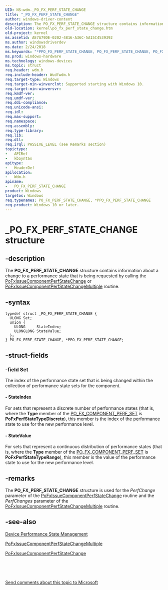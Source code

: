 ```yaml
---
UID: NS:wdm._PO_FX_PERF_STATE_CHANGE
title: "_PO_FX_PERF_STATE_CHANGE"
author: windows-driver-content
description: The PO_FX_PERF_STATE_CHANGE structure contains information about a change to a performance state that is being requested by calling the PoFxIssueComponentPerfStateChange or PoFxIssueComponentPerfStateChangeMultiple routine.
old-location: kernel\po_fx_perf_state_change.htm
old-project: kernel
ms.assetid: AE7A79DE-0202-4816-A36C-5A15C4539392
ms.author: windowsdriverdev
ms.date: 2/24/2018
ms.keywords: "*PPO_FX_PERF_STATE_CHANGE, PO_FX_PERF_STATE_CHANGE, PO_FX_PERF_STATE_CHANGE structure [Kernel-Mode Driver Architecture], PPO_FX_PERF_STATE_CHANGE, PPO_FX_PERF_STATE_CHANGE structure pointer [Kernel-Mode Driver Architecture], _PO_FX_PERF_STATE_CHANGE, kernel.po_fx_perf_state_change, wdm/PO_FX_PERF_STATE_CHANGE, wdm/PPO_FX_PERF_STATE_CHANGE"
ms.prod: windows-hardware
ms.technology: windows-devices
ms.topic: struct
req.header: wdm.h
req.include-header: Wudfwdm.h
req.target-type: Windows
req.target-min-winverclnt: Supported starting with Windows 10.
req.target-min-winversvr: 
req.kmdf-ver: 
req.umdf-ver: 
req.ddi-compliance: 
req.unicode-ansi: 
req.idl: 
req.max-support: 
req.namespace: 
req.assembly: 
req.type-library: 
req.lib: 
req.dll: 
req.irql: PASSIVE_LEVEL (see Remarks section)
topictype:
-	APIRef
-	kbSyntax
apitype:
-	HeaderDef
apilocation:
-	Wdm.h
apiname:
-	PO_FX_PERF_STATE_CHANGE
product: Windows
targetos: Windows
req.typenames: PO_FX_PERF_STATE_CHANGE, *PPO_FX_PERF_STATE_CHANGE
req.product: Windows 10 or later.
---
```


# _PO_FX_PERF_STATE_CHANGE structure


## -description


The <b>PO_FX_PERF_STATE_CHANGE</b> structure contains information about a change to a performance state that is being requested by calling the <a href="..\wdm\nf-wdm-pofxissuecomponentperfstatechange.md">PoFxIssueComponentPerfStateChange</a> or <a href="..\wdm\nf-wdm-pofxissuecomponentperfstatechangemultiple.md">PoFxIssueComponentPerfStateChangeMultiple</a> routine.


## -syntax


````
typedef struct _PO_FX_PERF_STATE_CHANGE {
  ULONG Set;
  union {
    ULONG     StateIndex;
    ULONGLONG StateValue;
  };
} PO_FX_PERF_STATE_CHANGE, *PPO_FX_PERF_STATE_CHANGE;
````


## -struct-fields




### -field Set

The index of the performance state set that is being changed within the collection of performance state sets for the component.


#### - StateIndex

For sets that represent a discrete number of performance states (that is, where the <b>Type</b> member of the <a href="..\wudfwdm\ns-wudfwdm-_po_fx_component_perf_set.md">PO_FX_COMPONENT_PERF_SET</a> is <b>PoFxPerfStateTypeDiscrete</b>), this member is the index of the performance state to use for the new performance level.


#### - StateValue

For sets that represent a continuous distribution of performance states (that is, where the <b>Type</b> member of the <a href="..\wudfwdm\ns-wudfwdm-_po_fx_component_perf_set.md">PO_FX_COMPONENT_PERF_SET</a> is <b>PoFxPerfStateTypeRange</b>), this member is the value of the performance state to use for the new performance level.


## -remarks



The <b>PO_FX_PERF_STATE_CHANGE</b> structure is used for the <i>PerfChange</i> parameter of the <a href="..\wdm\nf-wdm-pofxissuecomponentperfstatechange.md">PoFxIssueComponentPerfStateChange</a> routine and the  <i>PerfChanges</i> parameter of the <a href="..\wdm\nf-wdm-pofxissuecomponentperfstatechangemultiple.md">PoFxIssueComponentPerfStateChangeMultiple</a> routine. 




## -see-also

<a href="https://msdn.microsoft.com/D5341D6D-7C71-43CB-9C70-7E939B32C33F">Device Performance State Management</a>



<a href="..\wdm\nf-wdm-pofxissuecomponentperfstatechangemultiple.md">PoFxIssueComponentPerfStateChangeMultiple</a>



<a href="..\wdm\nf-wdm-pofxissuecomponentperfstatechange.md">PoFxIssueComponentPerfStateChange</a>



 

 

<a href="mailto:wsddocfb@microsoft.com?subject=Documentation%20feedback [kernel\kernel]:%20PO_FX_PERF_STATE_CHANGE structure%20 RELEASE:%20(2/24/2018)&amp;body=%0A%0APRIVACY STATEMENT%0A%0AWe use your feedback to improve the documentation. We don't use your email address for any other purpose, and we'll remove your email address from our system after the issue that you're reporting is fixed. While we're working to fix this issue, we might send you an email message to ask for more info. Later, we might also send you an email message to let you know that we've addressed your feedback.%0A%0AFor more info about Microsoft's privacy policy, see http://privacy.microsoft.com/en-us/default.aspx." title="Send comments about this topic to Microsoft">Send comments about this topic to Microsoft</a>


